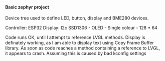 #### Basic zephyr project

Device tree used to define LED, button, display and BME280 devices.

Controller: ESP32
Display: I2c SSD1306 - OLED - Single colour - 128 * 64

Code runs OK, until I attempt to reference LVGL methods.  Display is definately working, as I am able to display text using Copy Frame Buffer library.
As soon as code reaches a method containing a reference to LVGL, it appears to crash. Assuming this is caused by bad kconfig settings
